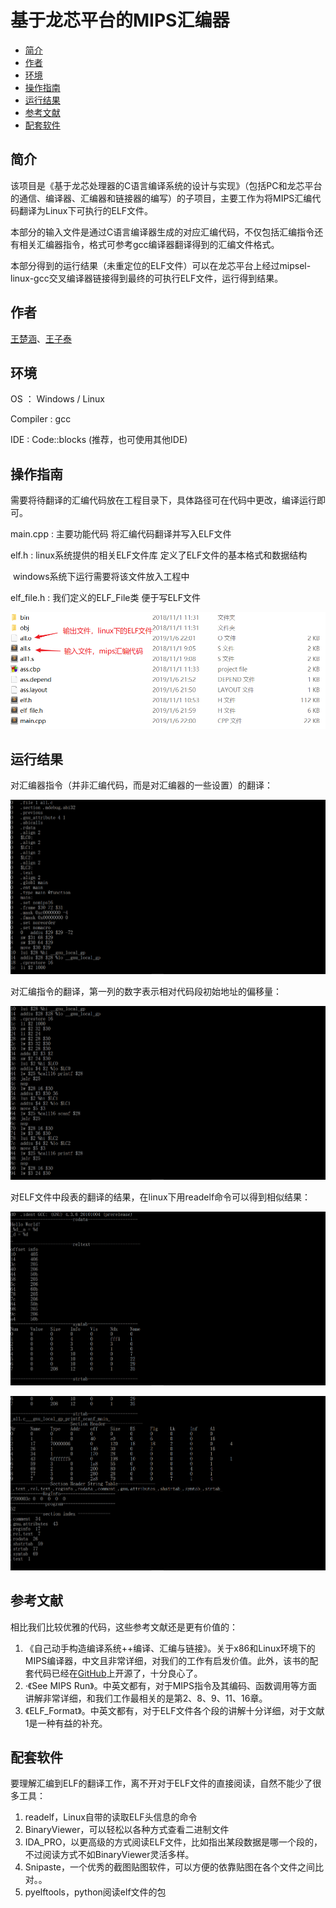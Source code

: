 基于龙芯平台的MIPS汇编器
==========


- [简介](#简介)
- [作者](#作者)
- [环境](#环境)
- [操作指南](#操作指南)
- [运行结果](#运行结果)
- [参考文献](#参考文献)
- [配套软件](#配套软件)

## 简介

该项目是《基于龙芯处理器的C语言编译系统的设计与实现》（包括PC和龙芯平台的通信、编译器、汇编器和链接器的编写）的子项目，主要工作为将MIPS汇编代码翻译为Linux下可执行的ELF文件。

本部分的输入文件是通过C语言编译器生成的对应汇编代码，不仅包括汇编指令还有相关汇编器指令，格式可参考gcc编译器翻译得到的汇编文件格式。

本部分得到的运行结果（未重定位的ELF文件）可以在龙芯平台上经过mipsel-linux-gcc交叉编译器链接得到最终的可执行ELF文件，运行得到结果。

## 作者

[王楚涵](https://www.wchhlbt.cn/)、[王子泰](http://wang22ti.com/)

## 环境

OS ： Windows / Linux

Compiler : gcc

IDE : Code::blocks (推荐，也可使用其他IDE)

## 操作指南

需要将待翻译的汇编代码放在工程目录下，具体路径可在代码中更改，编译运行即可。

main.cpp : 主要功能代码 将汇编代码翻译并写入ELF文件

elf.h : linux系统提供的相关ELF文件库 定义了ELF文件的基本格式和数据结构

​	    windows系统下运行需要将该文件放入工程中

elf_file.h :  我们定义的ELF_File类 便于写ELF文件

![1](img/1.png)

## 运行结果

对汇编器指令（并非汇编代码，而是对汇编器的一些设置）的翻译：

![2](img/2.png)

对汇编指令的翻译，第一列的数字表示相对代码段初始地址的偏移量：

![3](img/3.png)

对ELF文件中段表的翻译的结果，在linux下用readelf命令可以得到相似结果：

![4](img/4.png)

![5](img/5.png)

## 参考文献

相比我们比较优雅的代码，这些参考文献还是更有价值的：

1. 《自己动手构造编译系统++编译、汇编与链接》。关于x86和Linux环境下的MIPS编译器，中文且非常详细，对我们的工作有启发价值。此外，该书的配套代码已经在[GitHub](https://github.com/fanzhidongyzby/cit/tree/x86)上开源了，十分良心了。
2. ·《See MIPS Run》。中英文都有，对于MIPS指令及其编码、函数调用等方面讲解非常详细，和我们工作最相关的是第2、8、9、11、16章。
3. 《ELF_Format》。中英文都有，对于ELF文件各个段的讲解十分详细，对于文献1是一种有益的补充。

## 配套软件

要理解汇编到ELF的翻译工作，离不开对于ELF文件的直接阅读，自然不能少了很多工具：

1. readelf，Linux自带的读取ELF头信息的命令
2. BinaryViewer，可以轻松以各种方式查看二进制文件
3. IDA_PRO，以更高级的方式阅读ELF文件，比如指出某段数据是哪一个段的，不过阅读方式不如BinaryViewer灵活多样。
4. Snipaste，一个优秀的截图贴图软件，可以方便的依靠贴图在各个文件之间比对。。
5. pyelftools，python阅读elf文件的包